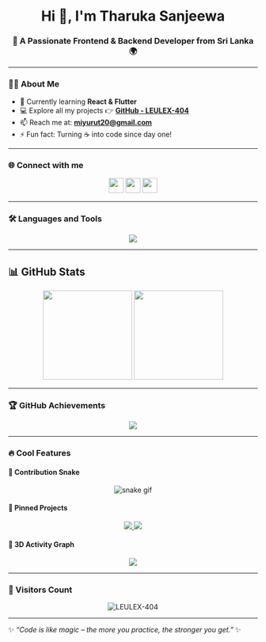 <!-- Profile Title -->
<h1 align="center">Hi 👋, I'm Tharuka Sanjeewa</h1>
<h3 align="center">🚀 A Passionate Frontend & Backend Developer from Sri Lanka 🌍</h3>

---

### 👨‍💻 About Me  
- 🌱 Currently learning **React & Flutter**  
- 💻 Explore all my projects 👉 [**GitHub - LEULEX-404**](https://github.com/LEULEX-404)  
- 📫 Reach me at: **miyurut20@gmail.com**  
- ⚡ Fun fact: Turning ☕ into code since day one!  

---

### 🌐 Connect with me  
<p align="center">
  <a href="https://www.facebook.com/TharukaFB" target="_blank"><img src="https://img.shields.io/badge/Facebook-%231877F2.svg?logo=Facebook&logoColor=white" height="30"/></a>
  <a href="https://instagram.com/" target="_blank"><img src="https://img.shields.io/badge/Instagram-%23E4405F.svg?logo=Instagram&logoColor=white" height="30"/></a>
  <a href="mailto:miyurut20@gmail.com"><img src="https://img.shields.io/badge/Gmail-D14836?logo=gmail&logoColor=white" height="30"/></a>
</p>

---

### 🛠️ Languages and Tools  
<p align="center">
  <img src="https://skillicons.dev/icons?i=html,css,js,react,nextjs,tailwind,bootstrap,nodejs,express,mysql,git,github,vscode,figma" />
</p>

---

## 📊 GitHub Stats  
<p align="center">
  <img src="https://github-readme-stats.vercel.app/api?username=LEULEX-404&show_icons=true&theme=radical" height="180"/>
  <img src="https://github-readme-stats.vercel.app/api/top-langs/?username=LEULEX-404&layout=compact&theme=radical" height="180"/>
</p>

---

### 🏆 GitHub Achievements  
<p align="center">
  <img src="https://github-profile-trophy.vercel.app/?username=LEULEX-404&theme=radical&no-frame=true&row=1&column=6" />
</p>

---

### 🔥 Cool Features  

#### 🐍 Contribution Snake  
<p align="center">
  <img src="https://raw.githubusercontent.com/LEULEX-404/LEULEX-404/output/github-contribution-grid-snake.svg" alt="snake gif"/>
</p>

#### 📌 Pinned Projects  
<p align="center">
  <a href="https://github.com/LEULEX-404/your-best-project">
    <img src="https://github-readme-stats.vercel.app/api/pin/?username=LEULEX-404&repo=your-best-project&theme=radical" />
  </a>
  <a href="https://github.com/LEULEX-404/another-cool-project">
    <img src="https://github-readme-stats.vercel.app/api/pin/?username=LEULEX-404&repo=another-cool-project&theme=radical" />
  </a>
</p>

#### 🌌 3D Activity Graph  
<p align="center">
  <img src="https://github.com/ashutosh00710/github-readme-activity-graph/raw/output/github-contribution-grid-snake.svg" />
</p>

---

### 👀 Visitors Count  
<p align="center">
  <img src="https://komarev.com/ghpvc/?username=LEULEX-404&label=Profile%20views&color=ff69b4&style=flat" alt="LEULEX-404" />
</p>

---

✨ *“Code is like magic – the more you practice, the stronger you get.”* ✨  
